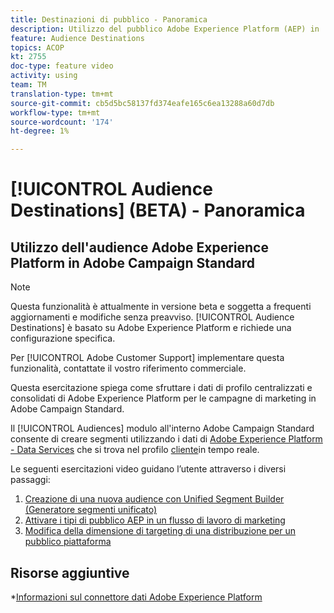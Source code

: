 ```yaml
---
title: Destinazioni di pubblico - Panoramica
description: Utilizzo del pubblico Adobe Experience Platform (AEP) in  Adobe Campaign Standard (ACS)
feature: Audience Destinations
topics: ACOP
kt: 2755
doc-type: feature video
activity: using
team: TM
translation-type: tm+mt
source-git-commit: cb5d5bc58137fd374eafe165c6ea13288a60d7db
workflow-type: tm+mt
source-wordcount: '174'
ht-degree: 1%

---
```



# [!UICONTROL Audience Destinations] (BETA) - Panoramica

## Utilizzo dell&#39;audience Adobe Experience Platform in  Adobe Campaign Standard

>[!NOTE]
>
>Questa funzionalità è attualmente in versione beta e soggetta a frequenti aggiornamenti e modifiche senza preavviso. [!UICONTROL Audience Destinations] è basato su Adobe Experience Platform e richiede una configurazione specifica.
>
>Per [!UICONTROL Adobe Customer Support] implementare questa funzionalità, contattate il vostro riferimento commerciale.


Questa esercitazione spiega come sfruttare i dati di profilo centralizzati e consolidati di Adobe Experience Platform per le campagne di marketing in  Adobe Campaign Standard.

Il [!UICONTROL Audiences] modulo all&#39;interno  Adobe Campaign Standard consente di creare segmenti utilizzando i dati di [Adobe Experience Platform - Data Services](https://www.adobe.io/apis/experienceplatform/home/services.html) che si trova nel profilo [cliente](https://docs.adobe.com/content/help/en/platform-learn/tutorials/profiles/understanding-the-real-time-customer-profile.html)in tempo reale.

Le seguenti esercitazioni video guidano l’utente attraverso i diversi passaggi:

1. [Creazione di una nuova audience con Unified Segment Builder (Generatore segmenti unificato)](/help/profiles-and-audiences/audience-destinations/creating-audiences-using-segment-builder.md)
2. [Attivare i tipi di pubblico AEP in un flusso di lavoro di marketing](/help/profiles-and-audiences/audience-destinations/activating-aep-audiences.md)
3. [Modifica della dimensione di targeting di una distribuzione per un pubblico piattaforma](/help/profiles-and-audiences/audience-destinations/changing-targeting-dimension.md)

## Risorse aggiuntive

*[Informazioni sul connettore dati Adobe Experience Platform](/help/administrating/adobe-experience-platform-data-connector/understanding-the-adobe-experience-platform-data-connector.md)

